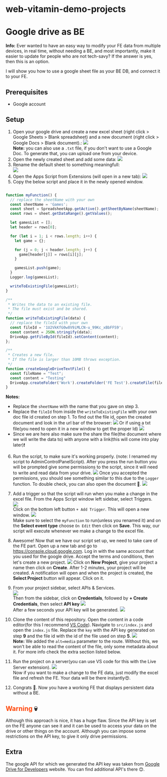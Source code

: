 # web-vitamin-demo-projects

# Google drive as BE

**Info:**
Ever wanted to have an easy way to modify your FE data from multiple devices, in real time, without needing a BE, and most importantly, make it easier to update for people who are not tech-savy? If the answer is yes, then this is an option.

I will show you how to use a google sheet file as your BE DB, and connect it to your FE.

## Prerequisites
 - Google account

## Setup
  1. Open your google drive and create a new excel sheet (right click > Google Sheets > Blank spreadsheet) and a new document (right click > Google Docs > Blank document).:
  ![](./src/images/NewGoogleSheetAndDoc.png)  
  **Note:** you can also use a `.txt` file, if you don't want to use a Google Doc. To generate that, you can upload one from your device.
  2. Open the newly created sheet and add some data:
  ![](./src/images/SheetData.png)
  3. Rename the default sheet to something meaningfull:  
  ![](./src/images/SheetRename.png)
  4. Open the Apps Script from Extensions (will open in a new tab):
  ![](./src/images/AppsScriptOpen.png)
  5. Copy the below script and place it in the newly opened window.
```js

function myFunction() {
  // replace the sheetName with your own
  const sheetName = 'Games';
  const sheet = SpreadsheetApp.getActive().getSheetByName(sheetName);
  const rows = sheet.getDataRange().getValues();

  let gamesList = [];
  let header = rows[0];

  for (let i = 1; i < rows.length; i++) {
    let game = {};

    for (j = 0; j < header.length; j++) {
      game[header[j]] = rows[i][j];
    }

    gamesList.push(game);
  }
  Logger.log(gamesList);

  writeToExistingFile(gamesList);
}

/**
 * Writes the data to an existing file.
 * The file must exist and be shared.
 */
function writeToExistingFile(data) {
  // replace the fileId with your own
  const fileId = '1U2VkKfG0w8V9iMLCN-u_99Kc_xBbFFS9';
  const content = JSON.stringify(data);
  DriveApp.getFileById(fileId).setContent(content);
};

/**
 * Creates a new file.
 * If the file is larger than 10MB throws exception.
 */
function createGoogleDriveTextFile() {
  const fileName = "Test";
  const content = "Testing"
  DriveApp.createFolder('Work').createFolder('FE Test').createFile(fileName, content, MimeType.JAVASCRIPT)
}

```
**Notes:**

- Replace the `sheetName` with the name that you gave on step 3.
- Replace the `fileId` from inside the `writeToExistingFile` with your own doc file id created on step 1. To find out the file id, open the created document and look in the url bar of the browser: 
![](./src/images/DocFileId.png)
Or if using a txt file(you need to open it in a new window to get the proper Id)
![](./src/images/DocFileIdTxt.png)
- Since we are here also make sure the share the file(the document where we will write the data to) with anyone with a link(this will come into play later)❗

6. Run the script, to make sure it's working properly. (note: I renamed my script to AdminControlPanelScript). After you press the run button you will be prompted give some permissions to the script, since it will need to write and read data from your drive.
![](./src/images/RunAppsScript.png)
Once you accepted the permissions, you should see something similar to this due to the `Logger` function. To double check, you can also open the document 🙂.
![](./src/images/ExecutionLog.png)

7. Add a trigger so that the script will run when you make a change in the excel file.
From the Apps Script window left sidebar, select Triggers.  
![](./src/images/TriggerMenu.png)  
Click on the bottom left button `+ Add Trigger`. This will open a new window.
![](./src/images/AddTriggerWindow.png)  
Make sure to select the `myFunction` to run(unless you renamed it) and on the **Select event type** choose `On Edit` then click on **Save**. This way, our script will execute whenever we make a change to the excel file.

8. Awesome! Now that we have our script set up, we need to take care of the FE part.
Open up a new tab and go to https://console.cloud.google.com. Log in with the same account that you used for the google drive. Accept the terms and conditions, then let's create a new project.
![](./src/images/NewGoogleCloudProject.png)
Click on **New Project**, give your project a name then click on **Create**. After 1-2 minutes, your project will be created. A notification will open and when the project is created, the **Select Project** button will appear. Click on it.

 9. From your project sidebar, select APIs & Services.  
 ![](./src/images/ApiAndServices.png)  
 Then from the sidebar, click on **Credentials**, followed by **+ Create Credentials**, then select **API key**
 ![](./src/images/CreateCredentials.png)  
 After a few seconds your API key will be generated.
 ![](./src/images/APIKeyCreated.png)

 10. Clone the content of this repository. Open the content in a code editor(for this I recommend [VS Code](https://code.visualstudio.com/)). Navigate to `src/index.js` and open the `index.js` file.
 Replace the `key` with the API key generated on step **9** and the file id with the id of the file used on step **5**.
 ![](./src/images/IndexJsReplace.png)  
 **Note:** We added the `alt=media` parameter to the route. Without this, we won't be able to read the content of the file, only some metadata about it. For more info check the extra section listed below.

 11. Run the project on a server(you can use VS code for this with the Live Server extension).
![](./src/images/FEConsoleResponse.png)  
Now if you want to make a change to the FE data, just modify the excel file and refresh the FE. Your data will be there instantly😍.

 12. Congrats 🥳. Now you have a working FE that displays persistent data without a BE.

## <span style="color:orangered">Warning</span> 💀
  Although this approach is nice, it has a huge flaw.
  Since the API key is set on the FE anyone can see it and it can be used to access your data on the drive or other things on the account. Although you can impose some restrictions on the API key, to give it only drive permissions.

## Extra 
 The google API for which we generated the API key was taken from [Google Drive for Developers](https://developers.google.com/drive/api/v3/reference/files/get) website. You can find additional API's there 😊.
